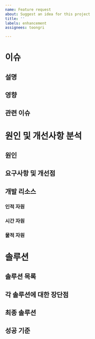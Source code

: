 ```yaml
---
name: Feature request
about: Suggest an idea for this project
title: ''
labels: enhancement
assignees: toongri

---
```


# 이슈

## 설명

## 영향

## 관련 이슈

# 원인 및 개선사항 분석

## 원인

## 요구사항 및 개선점

## 개발 리소스
### 인적 자원
### 시간 자원
### 물적 자원

# 솔루션

## 솔루션 목록

## 각 솔루션에 대한 장단점

## 최종 솔루션

## 성공 기준

